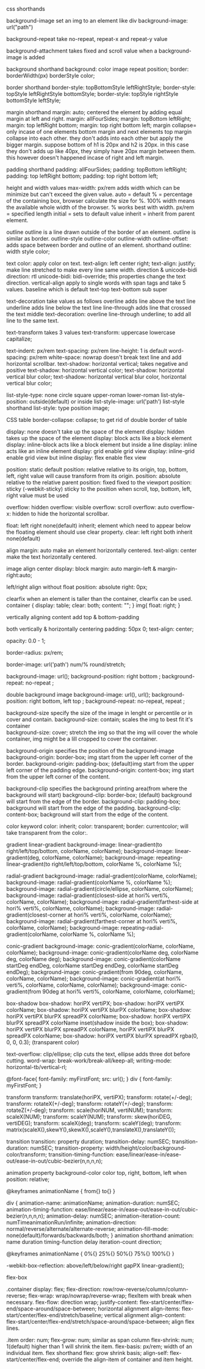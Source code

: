 css shorthands

background-image set an img to an element like div
background-image: url("path")

background-repeat take no-repeat, repeat-x and repeat-y value

background-attachment takes fixed and scroll value when a background-image is added


background shorthand
background: color image repeat position;
border: borderWidth(px) borderStyle color;


border shorthand
border-style: topBottomStyle leftRightStyle;
border-style: topStyle leftRightStyle bottomStyle;
border-style: topStyle rightStyle bottomStyle leftStyle;





margin shorthand
margin: auto;      centered the element by adding equal margin at left and right.
margin: allFourSides;
margin: topBottom leftRight;
margin: top leftRight bottom;
margin: top right bottom left;
margin collapse= only incase of one elements bottom margin and next elements top margin collapse into each other. they don't adds into each other but apply the bigger margin. suppose bottom of h1 is 20px and h2 is 20px. in this case they don't adds up like 40px, they simply have 20px margin between them. this however doesn't happened incase of right and left margin.




padding shorthand
padding: allFourSides;
padding: topBottom leftRight;
padding: top leftRight bottom;
padding: top right bottom left;




height and width values
max-width: px/rem       adds width which can be minimize but can't exceed the given value.
auto = default
% = percentage of the containing box, browser calculate the size for %. 100% width means the available whole width of the browser. % works best with width.
px/rem = specified length
initial = sets to default value
inherit = inherit from parent element.



outline
outline is a line drawn outside of the border of an element. outline is similar as border.
outline-style
outline-color
outline-width
outline-offset: adds space between border and outline of an element.
shorthand outline: width style color;



text
color: apply color on text.
text-align: left center right;
text-align: justify;        make line stretched to make every line same width.
direction & unicode-bidi
direction: rtl
unicode-bidi: bidi-override;        this properties change the text direction.
vertical-align      apply to single words with span tags and take 5 values.
baseline            which is default
text-top
text-bottom
sub
super



text-decoration        take values as follows
overline        adds line above the text line
underline       adds line below the text line
line-through    adds line that crossed the text middle
text-decoration: overline line-through underline;        to add all line to the same text.


text-transform      takes 3 values
text-transform: uppercase lowercase capitalize;

text-indent: px/rem
text-spacing: px/rem
line-height: 1 is default
word-spacing: px/rem
white-space: nowrap     doesn't break text line and add horizontal scrollbar.
text-shadow: horizontal vertical;        takes negative and positive
text-shadow: horizontal vertical color;
text-shadow: horizontal vertical blur color;
text-shadow: horizontal vertical blur color, horizontal vertical blur color;



list-style-type: none circle square upper-roman lower-roman
list-style-position: outside(default) or inside
list-style-image: url('path')
list-style shorthand
list-style: type position image;


CSS table
border-collapse: collapse;      to get rid of double border of table



display: none       doesn't take up the space of the element
display: hidden     takes up the space of the element
display: block      acts like a block element
display: inline-block       acts like a block element but inside a line
display: inline     acts like an inline element
display: grid       enable grid view
display: inline-grid       enable grid view but inline
display: flex       enable flex view


position: static        default
position: relative      relative to its origin, top, bottom, left, right value will cause transform from its origin.
position: absolute      relative to the relative parent
position: fixed         fixed to the viewport
position: sticky (-webkit-sticky)       sticky to the position when scroll, top, bottom, left, right value must be used


overflow: hidden
overflow: visible
overflow: scroll
overflow: auto
overflow-x: hidden      to hide the horizontal scrollbar.



float: left right none(default) inherit;
element which need to appear below the floating element should use clear property.
clear: left right both inherit none(default)


align
margin: auto        make an element horizontally centered.
text-align: center      make the text horizontally centered.

image align center
display: block
margin: auto        margin-left & margin-right:auto;

left/right align without float
position: absolute
right: 0px;


clearfix
when an element is taller than the container, clearfix can be used.
container {
    display: table;
    clear: both;
    content: "";
}
img{
    float: right;
}

vertically aligning content
add top & bottom-padding

both vertically & horizontally centering
padding: 50px 0;
text-align: center;

opacity: 0.0 - 1;

border-radius: px/rem;

border-image: url('path') num/% round/stretch;

background-image: url();
background-position: right bottom ;
background-repeat: no-repeat ;

double background image
background-image: url(), url();
background-position: right bottom, left top ;
background-repeat: no-repeat, repeat ;

background-size     specify the size of the image in lenght or percentile or in cover and contain.
background-size: contain;     scales the img to best fit it's container     
background-size: cover;     stretch the img so that the img will cover the whole container, img might be a lill cropped to cover the container.

background-origin       specifies the position of the background-image
background-origin: border-box;      img start from the upper left corner of the border.
background-origin: padding-box;     (default)img start from the upper left corner of the padding edge.
background-origin: content-box;     img start from the upper left corner of the content.

background-clip     specifies the background printing area(from where the background will start)
background-clip: border-box;        (default) background will start from the edge of the border.
background-clip: padding-box;       background will start from the edge of the padding.
background-clip: content-box;       background will start from the edge of the content.


color keyword
color: inherit;
color: transparent;
border: currentcolor;       will take transparent from the color:.


gradient
linear-gradient
background-image: linear-gradient(to right/left/top/bottom, colorName, colorName);
background-image: linear-gradient(deg, colorName, colorName);
background-image: repeating-linear-gradient(to right/left/top/bottom, colorName %, colorName %);


radial-gradient
background-image: radial-gradient(colorName, colorName);
background-image: radial-gradient(colorName %, colorName %);
background-image: radial-gradient(circle/ellipse, colorName, colorName);
background-image: radial-gradient(closest-side at hori% verti%, colorName, colorName);
background-image: radial-gradient(farthest-side at hori% verti%, colorName, colorName);
background-image: radial-gradient(closest-corner at hori% verti%, colorName, colorName);
background-image: radial-gradient(farthest-corner at hori% verti%, colorName, colorName);
background-image: repeating-radial-gradient(colorName, colorName %, colorName %);


conic-gradient
background-image: conic-gradient(colorName, colorName, colorName);
background-image: conic-gradient(colorName deg, colorName deg, colorName deg);
background-image: conic-gradient(colorName startDeg endDeg, colorName startDeg endDeg, colorName startDeg endDeg);
background-image: conic-gradient(from 90deg, colorName, colorName, colorName);
background-image: conic-gradient(at hori% verti%, colorName, colorName, colorName);
background-image: conic-gradient(from 90deg at hori% verti%, colorName, colorName, colorName);

box-shadow
box-shadow: horiPX vertiPX;
box-shadow: horiPX vertiPX colorName;
box-shadow: horiPX vertiPX blurPX colorName;
box-shadow: horiPX vertiPX blurPX spreadPX colorName;
box-shadow: horiPX vertiPX blurPX spreadPX colorName inset(shadow inside the box);
box-shadow: horiPX vertiPX blurPX spreadPX colorName, horiPX vertiPX blurPX spreadPX colorName;
box-shadow: horiPX vertiPX blurPX spreadPX rgba(0, 0, 0, 0.3); (transparent color)

text-overflow: clip/ellipse;        clip cuts the text, ellipse adds three dot before cutting.
word-wrap: break-work/break-all/keep-all;
writing-mode: horizontal-tb/vertical-rl;


@font-face{
    font-family: myFirstFont;
    src: url();
}
div {
    font-family: myFirstFont;
}


transform
transform: translate(horiPX, vertiPX);
transform: rotate(+/-deg);
transform: rotateX(+/-deg);
transform: rotateY(+/-deg);
transform: rotateZ(+/-deg);
transform: scale(horiNUM, vertiNUM);
transform: scaleX(NUM);
transform: scaleY(NUM);
transform: skew(horiDEG, vertiDEG);
transform: scaleX(deg);
transform: scaleY(deg);
transform: matrix(scaleX(),skewY(),skewX(),scaleY(),translateX(),translateY());

transition
transition: property duration;
transition-delay: numSEC;
transition-duration: numSEC;
transition-property: width/height/color/background-color/transform;
transition-timing-function: ease/linear/ease-in/ease-out/ease-in-out/cubic-bezier(n,n,n,n);



animation property
background-color
color
top, right, bottom, left        when position: relative;

@keyframes animationName {
    from{}
    to{}
}

div {
    animation-name: animationName;
    animation-duration: numSEC;
    animation-timing-function: ease/linear/ease-in/ease-out/ease-in-out/cubic-bezier(n,n,n,n);
    animation-delay: numSEC;
    animation-iteration-count: numTimeanimationRun/infinite;
    animation-direction: normal/reverse/alternate/alternate-reverse;
    animation-fill-mode: none(default)/forwards/backwards/both;
}
animation shorthand
animation: name duration timing-function delay iteration-count direction;

@keyframes animationName {
    0%{}
    25%{}
    50%{}
    75%{}
    100%{}
}

-webkit-box-reflection: above/left/below/right gapPX linear-gradient();


flex-box

.container
display: flex;
flex-direction: row/row-reverse/column/column-reverse;
flex-wrap: wrap/nowrap/reverse-wrap;        flexItem with break when necessary.
flex-flow: direction wrap;
justify-content: flex-start/center/flex-end/space-around/space-between;     horizontal alignment
align-items: flex-start/center/flex-end/stretch/baseline;     vertical alignment
align-content: flex-start/center/flex-end/stretch/space-around/space-between;     align flex lines.


.item
order: num;
flex-grow: num;     similar as span column
flex-shrink: num;       1(default) higher than 1 will shrink the item.
flex-basis: px/rem;     width of an individual item.
flex shorthand
flex: grow shrink basis;
align-self: flex-start/center/flex-end;     override the align-item of container and item height.

